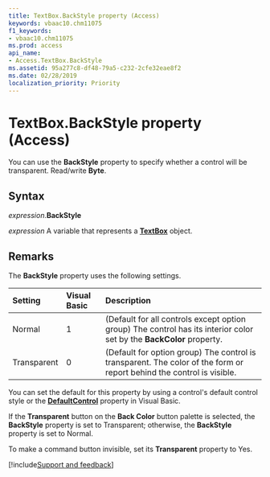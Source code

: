 ```yaml
---
title: TextBox.BackStyle property (Access)
keywords: vbaac10.chm11075
f1_keywords:
- vbaac10.chm11075
ms.prod: access
api_name:
- Access.TextBox.BackStyle
ms.assetid: 95a277c8-df48-79a5-c232-2cfe32eae8f2
ms.date: 02/28/2019
localization_priority: Priority
---
```



# TextBox.BackStyle property (Access)

You can use the **BackStyle** property to specify whether a control will be transparent. Read/write **Byte**.


## Syntax

_expression_.**BackStyle**

_expression_ A variable that represents a **[TextBox](Access.TextBox.md)** object.


## Remarks

The **BackStyle** property uses the following settings.

|Setting|Visual Basic|Description|
|:-----|:-----|:-----|
|Normal|1|(Default for all controls except option group) The control has its interior color set by the **BackColor** property.|
|Transparent|0|(Default for option group) The control is transparent. The color of the form or report behind the control is visible.|

You can set the default for this property by using a control's default control style or the **[DefaultControl](access.form.defaultcontrol.md)** property in Visual Basic.

If the **Transparent** button on the **Back Color** button palette is selected, the **BackStyle** property is set to Transparent; otherwise, the **BackStyle** property is set to Normal.

To make a command button invisible, set its **Transparent** property to Yes.



[!include[Support and feedback](~/includes/feedback-boilerplate.md)]